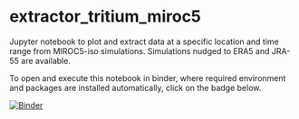# extractor_tritium_miroc5
Jupyter notebook to plot and extract data at a specific location and time range from MIROC5-iso simulations. Simulations nudged to ERA5 and JRA-55 are available.

To open and execute this notebook in binder, where required environment and packages are installed automatically, click on the badge below. 

[![Binder](https://mybinder.org/badge_logo.svg)](https://mybinder.org/v2/gh/acauquoin/extractor_tritium_miroc5/main?labpath=extract_miroc5-iso_data_xarray.ipynb)
